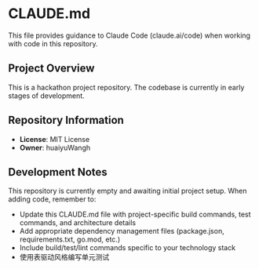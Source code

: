 # CLAUDE.md

This file provides guidance to Claude Code (claude.ai/code) when working with code in this repository.

## Project Overview

This is a hackathon project repository. The codebase is currently in early stages of development.

## Repository Information

- **License**: MIT License
- **Owner**: huaiyuWangh

## Development Notes

This repository is currently empty and awaiting initial project setup. When adding code, remember to:

- Update this CLAUDE.md file with project-specific build commands, test commands, and architecture details
- Add appropriate dependency management files (package.json, requirements.txt, go.mod, etc.)
- Include build/test/lint commands specific to your technology stack
- 使用表驱动风格编写单元测试